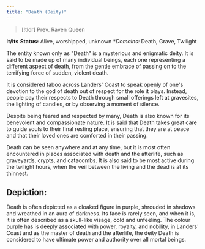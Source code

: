 ```yaml
---
title: "Death (Deity)"
---
```


> [!tldr] Prev. Raven Queen

**It/Its**
**Status:** Alive, worshipped, unknown
**Domains:* Death, Grave, Twilight

The entity known only as "Death" is a mysterious and enigmatic deity. It is said to be made up of many individual beings, each one representing a different aspect of death, from the gentle embrace of passing on to the terrifying force of sudden, violent death.

It is considered taboo across Landers' Coast to speak openly of one's devotion to the god of death out of respect for the role it plays. Instead, people pay their respects to Death through small offerings left at gravesites, the lighting of candles, or by observing a moment of silence.

Despite being feared and respected by many, Death is also known for its benevolent and compassionate nature. It is said that Death takes great care to guide souls to their final resting place, ensuring that they are at peace and that their loved ones are comforted in their passing.

Death can be seen anywhere and at any time, but it is most often encountered in places associated with death and the afterlife, such as graveyards, crypts, and catacombs. It is also said to be most active during the twilight hours, when the veil between the living and the dead is at its thinnest.

## Depiction: 
Death is often depicted as a cloaked figure in purple, shrouded in shadows and wreathed in an aura of darkness. Its face is rarely seen, and when it is, it is often described as a skull-like visage, cold and unfeeling. The colour purple has is deeply associated with power, royalty, and nobility, in Landers' Coast and as the master of death and the afterlife, the deity Death is considered to have ultimate power and authority over all mortal beings.